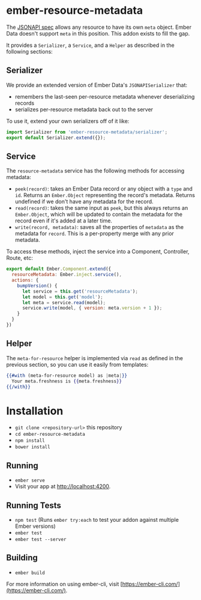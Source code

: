 # ember-resource-metadata

The [JSONAPI spec](http://jsonapi.org/) allows any resource to have its own `meta` object. Ember Data doesn't support `meta` in this position. This addon exists to fill the gap.

It provides a `Serializer`, a `Service`, and a `Helper` as described in the following sections:

## Serializer

We provide an extended version of Ember Data's `JSONAPISerializer` that:

  - remembers the last-seen per-resource metadata whenever deserializing records
  - serializes per-resource metadata back out to the server
  
To use it, extend your own serializers off of it like:

```js
import Serializer from 'ember-resource-metadata/serializer';
export default Serializer.extend({});

```

## Service

The `resource-metadata` service has the following methods for accessing metadata:

 - `peek(record)`: takes an Ember Data record or any object with a `type` and `id`. Returns an `Ember.Object` representing the record's metadata. Returns undefined if we don't have any metadata for the record.
 - `read(record)`: takes the same input as `peek`, but this always returns an `Ember.Object`, which will be updated to contain the metadata for the record even if it's added at a later time.
 - `write(record, metadata)`: saves all the properties of `metadata` as the metadata for `record`. This is a per-property merge with any prior metadata.
 
 To access these methods, inject the service into a Component, Controller, Route, etc:
 
 ```js
 export default Ember.Component.extend({
   resourceMetadata: Ember.inject.service(),
   actions: {
     bumpVersion() {
       let service = this.get('resourceMetadata');
       let model = this.get('model');
       let meta = service.read(model);
       service.write(model, { version: meta.version + 1 });
     }
   }
 })
 ```

## Helper

The `meta-for-resource` helper is implemented via `read` as defined in the previous section, so you can use it easily from templates:

```hbs
{{#with (meta-for-resource model) as |meta|}}
  Your meta.freshness is {{meta.freshness}}
{{/with}}

```

# Installation

* `git clone <repository-url>` this repository
* `cd ember-resource-metadata`
* `npm install`
* `bower install`

## Running

* `ember serve`
* Visit your app at [http://localhost:4200](http://localhost:4200).

## Running Tests

* `npm test` (Runs `ember try:each` to test your addon against multiple Ember versions)
* `ember test`
* `ember test --server`

## Building

* `ember build`

For more information on using ember-cli, visit [https://ember-cli.com/](https://ember-cli.com/).
